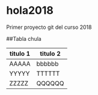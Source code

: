 # hola2018
Primer proyecto git del curso 2018

##Tabla chula

| titulo 1 | titulo 2 |
|--------- | ---------|
| AAAAA    | bbbbbb   |
| YYYYY    | TTTTTT   |
| ZZZZZ    | QQQQQQ   |
